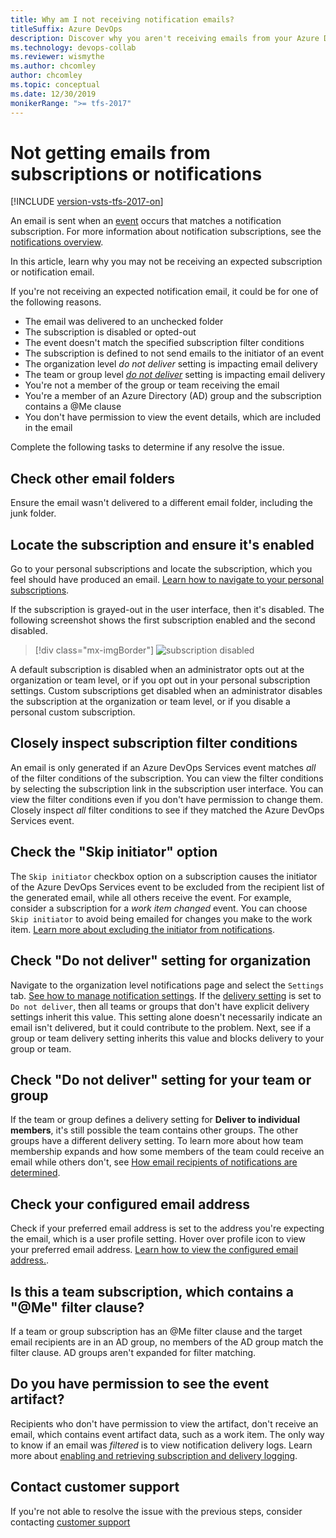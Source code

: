 ```yaml
---
title: Why am I not receiving notification emails?
titleSuffix: Azure DevOps
description: Discover why you aren't receiving emails from your Azure DevOps or TFS notification subscriptions and fix it.
ms.technology: devops-collab
ms.reviewer: wismythe
ms.author: chcomley
author: chcomley
ms.topic: conceptual
ms.date: 12/30/2019
monikerRange: ">= tfs-2017"
---
```


# Not getting emails from subscriptions or notifications

[!INCLUDE [version-vsts-tfs-2017-on](../includes/version-tfs-2017-through-vsts.md)]

An email is sent when an [event](oob-supported-event-types.md) occurs that matches a notification subscription. For more information about notification subscriptions, see the [notifications overview](about-notifications.md).

In this article, learn why you may not be receiving an expected subscription or notification email.

If you're not receiving an expected notification email, it could be for one of the following reasons.

- The email was delivered to an unchecked folder
- The subscription is disabled or opted-out
- The event doesn't match the specified subscription filter conditions
- The subscription is defined to not send emails to the initiator of an event
- The organization level _do not deliver_ setting is impacting email delivery
- The team or group level [_do not deliver_](#check-do-not-deliver-setting-for-your-team-or-group) setting is impacting email delivery
- You're not a member of the group or team receiving the email
- You're a member of an Azure Directory (AD) group and the subscription contains a @Me clause
- You don't have permission to view the event details, which are included in the email

Complete the following tasks to determine if any resolve the issue.

## Check other email folders

Ensure the email wasn't delivered to a different email folder, including the junk folder.

## Locate the subscription and ensure it's enabled

Go to your personal subscriptions and locate the subscription, which you feel should have produced an email. [Learn how to navigate to your personal subscriptions](navigating-the-ui.md#open-person-level).

If the subscription is grayed-out in the user interface, then it's disabled. The following screenshot shows the first subscription enabled and the second disabled.

> [!div class="mx-imgBorder"]
> ![subscription disabled](media/subscription-disabled.png)

A default subscription is disabled when an administrator opts out at the organization or team level, or if you opt out in your personal subscription settings. Custom subscriptions get disabled when an administrator disables the subscription at the organization or team level, or if you disable a personal custom subscription.

## Closely inspect subscription filter conditions

An email is only generated if an Azure DevOps Services event matches _all_ of the filter conditions of the subscription. You can view the filter conditions by selecting the subscription link in the subscription user interface. You can view the filter conditions even if you don't have permission to change them. Closely inspect _all_ filter conditions to see if they matched the Azure DevOps Services event.

## Check the "Skip initiator" option

The `Skip initiator` checkbox option on a subscription causes the initiator of the Azure DevOps Services event to be excluded from the recipient list of the generated email, while all others receive the event. For example, consider a subscription for a _work item changed_ event. You can choose `Skip initiator` to avoid being emailed for changes you make to the work item. [Learn more about excluding the initiator from notifications](exclude-self-from-email.md).

## Check "Do not deliver" setting for organization

Navigate to the organization level notifications page and select the `Settings` tab. [See how to manage notification settings](manage-organization-notifications-settings.md). If the [delivery setting](#check-do-not-deliver-setting-for-your-team-or-group) is set to `Do not deliver`, then all teams or groups that don't have explicit delivery settings inherit this value. This setting alone doesn't necessarily indicate an email isn't delivered, but it could contribute to the problem. Next, see if a group or team delivery setting inherits this value and blocks delivery to your group or team.

## Check "Do not deliver" setting for your team or group

If the team or group defines a delivery setting for **Deliver to individual members**, it's still possible the team contains other groups. The other groups have a different delivery setting. To learn more about how team membership expands and how some members of the team could receive an email while others don't, see [How email recipients of notifications are determined](concepts-email-recipients.md).

## Check your configured email address

Check if your preferred email address is set to the address you're expecting the email, which is a user profile setting. Hover over profile icon to view your preferred email address. [Learn how to view the configured email address.](../organizations/settings/set-your-preferences.md).

## Is this a team subscription, which contains a "@Me" filter clause?

If a team or group subscription has an @Me filter clause and the target email recipients are in an AD group, no members of the AD group match the filter clause. AD groups aren't expanded for filter matching.

## Do you have permission to see the event artifact?

Recipients who don't have permission to view the artifact, don't receive an email, which contains event artifact data, such as a work item. The only way to know if an email was _filtered_ is to view notification delivery logs. Learn more about [enabling and retrieving subscription and delivery logging](use-subscription-logging.md).

## Contact customer support

If you're not able to resolve the issue with the previous steps, consider contacting [customer support](troubleshoot-contact-support.md)
